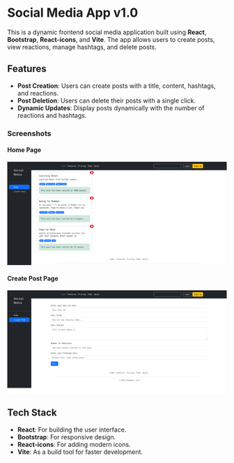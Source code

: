 # Social Media App v1.0

This is a dynamic frontend social media application built using **React**, **Bootstrap**, **React-icons**, and **Vite**. The app allows users to create posts, view reactions, manage hashtags, and delete posts.

## Features

- **Post Creation**: Users can create posts with a title, content, hashtags, and reactions.
- **Post Deletion**: Users can delete their posts with a single click.
- **Dynamic Updates**: Display posts dynamically with the number of reactions and hashtags.

### Screenshots

#### Home Page
![Home Page](./Social_Media_App_Homepage.png)

#### Create Post Page
![Create Post Page](./Social_Media_App_CreatePostPage.png)



## Tech Stack

- **React**: For building the user interface.
- **Bootstrap**: For responsive design.
- **React-icons**: For adding modern icons.
- **Vite**: As a build tool for faster development.